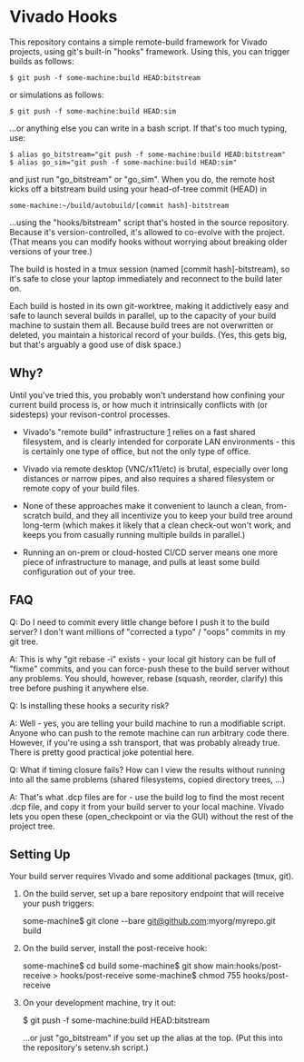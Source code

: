 Vivado Hooks
============

This repository contains a simple remote-build framework for Vivado projects, using
git's built-in "hooks" framework. Using this, you can trigger builds as
follows:

	$ git push -f some-machine:build HEAD:bitstream

or simulations as follows:

	$ git push -f some-machine:build HEAD:sim

...or anything else you can write in a bash script. If that's too much typing,
use:

	$ alias go_bitstream="git push -f some-machine:build HEAD:bitstream"
	$ alias go_sim="git push -f some-machine:build HEAD:sim"

and just run "go_bitstream" or "go_sim". When you do, the remote host kicks off
a bitstream build using your head-of-tree commit (HEAD) in

	some-machine:~/build/autobuild/[commit hash]-bitstream

...using the "hooks/bitstream" script that's hosted in the source repository.
Because it's version-controlled, it's allowed to co-evolve with the project.
(That means you can modify hooks without worrying about breaking older versions
of your tree.)

The build is hosted in a tmux session (named [commit hash]-bitstream), so it's
safe to close your laptop immediately and reconnect to the build later on.

Each build is hosted in its own git-worktree, making it addictively easy and
safe to launch several builds in parallel, up to the capacity of your build
machine to sustain them all. Because build trees are not overwritten or
deleted, you maintain a historical record of your builds. (Yes, this gets big,
but that's arguably a good use of disk space.)

Why?
----

Until you've tried this, you probably won't understand how confining your
current build process is, or how much it intrinsically conflicts with (or
sidesteps) your revison-control processes.

* Vivado's "remote build" infrastructure [1] relies on a fast shared
  filesystem, and is clearly intended for corporate LAN environments - this is
  certainly one type of office, but not the only type of office.

* Vivado via remote desktop (VNC/x11/etc) is brutal, especially over long
  distances or narrow pipes, and also requires a shared filesystem or remote
  copy of your build files.

* None of these approaches make it convenient to launch a clean, from-scratch
  build, and they all incentivize you to keep your build tree around long-term
  (which makes it likely that a clean check-out won't work, and keeps you from
  casually running multiple builds in parallel.)

* Running an on-prem or cloud-hosted CI/CD server means one more piece of
  infrastructure to manage, and pulls at least some build configuration out of
  your tree.

FAQ
---

Q: Do I need to commit every little change before I push it to the build server?
   I don't want millions of "corrected a typo" / "oops" commits in my git tree.

A: This is why "git rebase -i" exists - your local git history can be full of
   "fixme" commits, and you can force-push these to the build server without
   any problems. You should, however, rebase (squash, reorder, clarify) this
   tree before pushing it anywhere else.

Q: Is installing these hooks a security risk?

A: Well - yes, you are telling your build machine to run a modifiable script.
   Anyone who can push to the remote machine can run arbitrary code there.
   However, if you're using a ssh transport, that was probably already true.
   There is pretty good practical joke potential here.

Q: What if timing closure fails? How can I view the results without running
   into all the same problems (shared filesystems, copied directory trees, ...)

A: That's what .dcp files are for - use the build log to find the most recent
   .dcp file, and copy it from your build server to your local machine. Vivado
   lets you open these (open_checkpoint or via the GUI) without the rest of the
   project tree.

Setting Up
----------

Your build server requires Vivado and some additional packages (tmux, git).

1. On the build server, set up a bare repository endpoint that will receive
   your push triggers:

   some-machine$ git clone --bare git@github.com:myorg/myrepo.git build

2. On the build server, install the post-receive hook:

   some-machine$ cd build
   some-machine$ git show main:hooks/post-receive > hooks/post-receive
   some-machine$ chmod 755 hooks/post-receive

3. On your development machine, try it out:

   $ git push -f some-machine:build HEAD:bitstream

   ...or just "go_bitstream" if you set up the alias at the top. (Put this into
   the repository's setenv.sh script.)

[1]: https://docs.amd.com/r/en-US/ug904-vivado-implementation/Using-Remote-Hosts-and-Compute-Clusters
